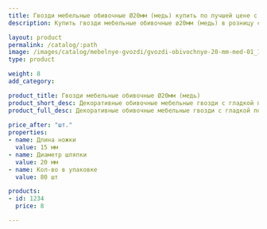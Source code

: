 ```yaml
---
title: Гвозди мебельные обивочные Ø20мм (медь) купить по лучшей цене с доставкой - Поролоныч
description: Купить гвозди мебельные обивочные ø20мм (медь) в розницу с доставкой по Москве в интернет-магазине Поролоныча.

layout: product
permalink: /catalog/:path
image: /images/catalog/mebelnye-gvozdi/gvozdi-obivochnye-20-mm-med-01_1600w.jpg
type: product

weight: 8
add_category: 

product_title: Гвозди мебельные обивочные Ø20мм (медь)
product_short_desc: Декоративные обивочные мебельные гвозди с гладкой поверхностью. Цвет - медь.
product_full_desc: Декоративные обивочные мебельные гвозди с гладкой поверхностью. Цвет - медь.
        
price_after: "шт."
properties:
- name: Длина ножки
  value: 15 мм
- name: Диаметр шляпки
  value: 20 мм
- name: Кол-во в упаковке
  value: 80 шт

products:
- id: 1234
  price: 8

---
```

